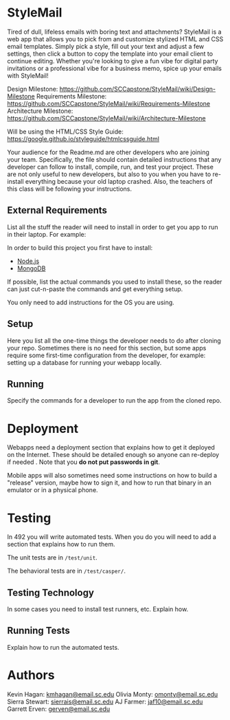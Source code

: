 # StyleMail

Tired of dull, lifeless emails with boring text and attachments? StyleMail is a web app that allows you
to pick from and customize stylized HTML and CSS email templates. Simply pick a style, fill out your text 
and adjust a few settings, then click a button to copy the template into your email client to continue editing.
Whether you're looking to give a fun vibe for digital party invitations or a professional vibe for a business memo, 
spice up your emails with StyleMail!

Design Milestone: https://github.com/SCCapstone/StyleMail/wiki/Design-Milestone
Requirements Milestone: https://github.com/SCCapstone/StyleMail/wiki/Requirements-Milestone
Architecture Milestone: https://github.com/SCCapstone/StyleMail/wiki/Architecture-Milestone

Will be using the HTML/CSS Style Guide: https://google.github.io/styleguide/htmlcssguide.html

Your audience for the Readme.md are other developers who are joining your team.
Specifically, the file should contain detailed instructions that any developer
can follow to install, compile, run, and test your project. These are not only
useful to new developers, but also to you when you have to re-install everything
because your old laptop crashed. Also, the teachers of this class will be
following your instructions.

## External Requirements

List all the stuff the reader will need to install in order to get you app to 
run in their laptop. For example:

In order to build this project you first have to install:

* [Node.js](https://nodejs.org/en/)
* [MongoDB](https://www.mongodb.com/)

If possible, list the actual commands you used to install these, so the reader
can just cut-n-paste the commands and get everything setup.

You only need to add instructions for the OS you are using.

## Setup

Here you list all the one-time things the developer needs to do after cloning
your repo. Sometimes there is no need for this section, but some apps require
some first-time configuration from the developer, for example: setting up a
database for running your webapp locally.

## Running

Specify the commands for a developer to run the app from the cloned repo.

# Deployment

Webapps need a deployment section that explains how to get it deployed on the 
Internet. These should be detailed enough so anyone can re-deploy if needed
. Note that you **do not put passwords in git**. 

Mobile apps will also sometimes need some instructions on how to build a
"release" version, maybe how to sign it, and how to run that binary in an
emulator or in a physical phone.

# Testing

In 492 you will write automated tests. When you do you will need to add a 
section that explains how to run them.

The unit tests are in `/test/unit`.

The behavioral tests are in `/test/casper/`.

## Testing Technology

In some cases you need to install test runners, etc. Explain how.

## Running Tests

Explain how to run the automated tests.

# Authors

Kevin Hagan: kmhagan@email.sc.edu
Olivia Monty: omonty@email.sc.edu
Sierra Stewart: sierrais@email.sc.edu
AJ Farmer: jaf10@email.sc.edu
Garrett Erven: gerven@email.sc.edu
